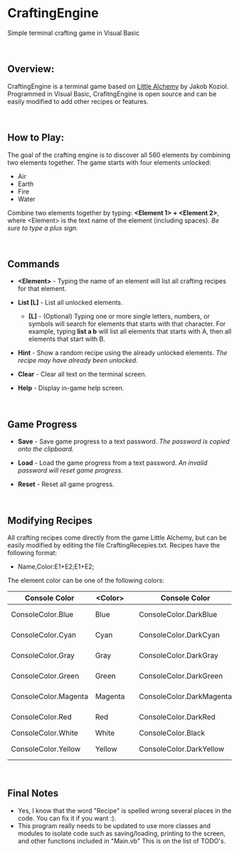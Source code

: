 # CraftingEngine
Simple terminal crafting game in Visual Basic

<br>

## Overview:

CraftingEngine is a terminal game based on [Little Alchemy](https://littlealchemy.com/) by Jakob Koziol. Programmed in Visual Basic, CrafitngEngine is open source and can be easily modified to add other recipes or features.

<br>

## How to Play:

The goal of the crafting engine is to discover all 560 elements by combining two elements together. The game starts with four elements unlocked:
* Air
* Earth
* Fire
* Water

Combine two elements together by typing: **\<Element 1\> + \<Element 2\>**, where \<Element\> is the text name of the element (including spaces). *Be sure to type a plus sign.*

<br>

## Commands

* __\<Element\>__ - Typing the name of an element will list all crafting recipes for that element.

* __List [L]__ - List all unlocked elements. 
  * __[L]__ - (Optional) Typing one or more single letters, numbers, or symbols will search for elements that starts with that character.
          For example, typing __list a b__  will list all elements that starts with A, then all elements that start with B.
          
* __Hint__ - Show a random recipe using the already unlocked elements. _The recipe may have already been unlocked_.

* __Clear__ - Clear all text on the terminal screen.

* __Help__ - Display in-game help screen.

<br>

## Game Progress

* __Save__ - Save game progress to a text password. _The password is copied onto the clipboard._

* __Load__ - Load the game progress from a text password. _An invalid password will reset game progress._

* __Reset__ - Reset all game progress.

<br>

## Modifying Recipes
All crafting recipes come directly from the game Little Alchemy, but can be easily modified by editing the file CraftingRecepies.txt. Recipes have the following format:
* Name,Color:E1+E2;E1+E2;

The element color can be one of the following colors:

| Console Color | \<Color\> | | Console Color | \<Color\> |
| --- |---| --- | --- | --- |
| ConsoleColor.Blue | Blue | | ConsoleColor.DarkBlue | DarkBlue, DKBlue |
| ConsoleColor.Cyan | Cyan | | ConsoleColor.DarkCyan | DarkCyan, DKCyan |
| ConsoleColor.Gray | Gray | | ConsoleColor.DarkGray | DarkGray, DKGray |
| ConsoleColor.Green | Green | | ConsoleColor.DarkGreen | DarkGreen, DKGreen |
| ConsoleColor.Magenta | Magenta | | ConsoleColor.DarkMagenta | DarkMagenta, DKMagenta |
| ConsoleColor.Red | Red | | ConsoleColor.DarkRed | DarkRed, DKRed |
| ConsoleColor.White | White | | ConsoleColor.Black | Black |
| ConsoleColor.Yellow | Yellow | | ConsoleColor.DarkYellow | DarkYellow, DKYellow |

<br>

## Final Notes

* Yes, I know that the word "Recipe" is spelled wrong several places in the code. You can fix it if you want :).
* This program really needs to be updated to use more classes and modules to isolate code such as saving/loading, printing to the screen, and other functions included in "Main.vb" This is on the list of TODO's.
